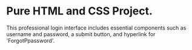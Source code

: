 # Pure HTML and CSS Project. 
This professional login interface includes essential
 components such as username and password, a submit
 button, and hyperlink for 'ForgotPpassword'. 